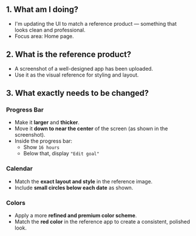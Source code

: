 ## 1. What am I doing?
- I'm updating the UI to match a reference product — something that looks clean and professional.
- Focus area: Home page.

## 2. What is the reference product?
- A screenshot of a well-designed app has been uploaded.
- Use it as the visual reference for styling and layout.

## 3. What exactly needs to be changed?

### Progress Bar
- Make it **larger** and **thicker**.
- Move it **down to near the center** of the screen (as shown in the screenshot).
- Inside the progress bar:
  - Show `16 hours`
  - Below that, display `"Edit goal"`

### Calendar
- Match the **exact layout and style** in the reference image.
- Include **small circles below each date** as shown.

### Colors
- Apply a more **refined and premium color scheme**.
- Match the **red color** in the reference app to create a consistent, polished look.